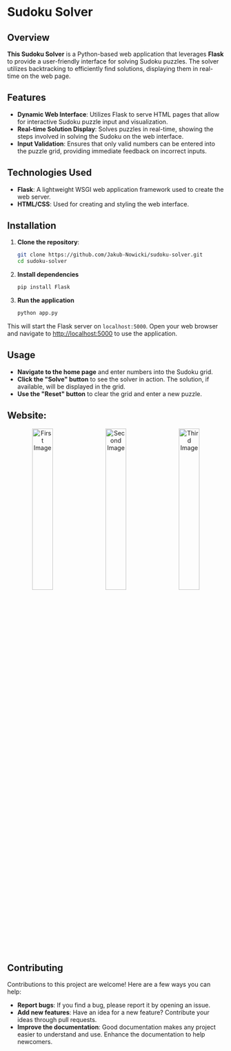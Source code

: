 # Sudoku Solver

## Overview
**This Sudoku Solver** is a Python-based web application that leverages **Flask** to provide a user-friendly interface for solving Sudoku puzzles. The solver utilizes backtracking to efficiently find solutions, displaying them in real-time on the web page.

## Features
- **Dynamic Web Interface**: Utilizes Flask to serve HTML pages that allow for interactive Sudoku puzzle input and visualization.
- **Real-time Solution Display**: Solves puzzles in real-time, showing the steps involved in solving the Sudoku on the web interface.
- **Input Validation**: Ensures that only valid numbers can be entered into the puzzle grid, providing immediate feedback on incorrect inputs.

## Technologies Used
- **Flask**: A lightweight WSGI web application framework used to create the web server.
- **HTML/CSS**: Used for creating and styling the web interface.

## Installation

1. **Clone the repository**:
   ```bash
   git clone https://github.com/Jakub-Nowicki/sudoku-solver.git
   cd sudoku-solver
   
2. **Install dependencies**
   ```bash
   pip install Flask
   
3. **Run the application**
   ```bash
   python app.py
   
This will start the Flask server on `localhost:5000`. Open your web browser and navigate to [http://localhost:5000](http://localhost:5000) to use the application.
   
## Usage

- **Navigate to the home page** and enter numbers into the Sudoku grid.
- **Click the "Solve" button** to see the solver in action. The solution, if available, will be displayed in the grid.
- **Use the "Reset" button** to clear the grid and enter a new puzzle.

## Website:

[//]: # (<img width="270" alt="Screenshot 2024-10-30 at 11 23 41" src="https://github.com/user-attachments/assets/e2f6d157-e33f-4ab3-bba2-04d9f6b9b003">)

[//]: # (<img width="270" alt="Screenshot 2024-10-30 at 11 29 04" src="https://github.com/user-attachments/assets/fab7a3c5-9d3f-4af0-91e1-aafb30bf6db5">)

[//]: # (<img width="270" alt="Screenshot 2024-10-30 at 11 29 08" src="https://github.com/user-attachments/assets/ad2ec2bf-42a9-4cd7-b8b2-a29df1954168">)

<p align="center">
  <img src="https://github.com/user-attachments/assets/e2f6d157-e33f-4ab3-bba2-04d9f6b9b003" alt="First Image" width="31%" style="margin-right: 10px;"/>
  <img src="https://github.com/user-attachments/assets/fab7a3c5-9d3f-4af0-91e1-aafb30bf6db5" alt="Second Image" width="31%" style="margin-right: 10px;"/>
  <img src="https://github.com/user-attachments/assets/ad2ec2bf-42a9-4cd7-b8b2-a29df1954168" alt="Third Image" width="31%"/>
</p>


## Contributing

Contributions to this project are welcome! Here are a few ways you can help:
- **Report bugs**: If you find a bug, please report it by opening an issue.
- **Add new features**: Have an idea for a new feature? Contribute your ideas through pull requests.
- **Improve the documentation**: Good documentation makes any project easier to understand and use. Enhance the documentation to help newcomers.
